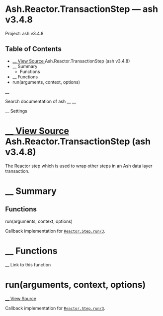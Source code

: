 # Ash.Reactor.TransactionStep — ash v3.4.8

Project: ash v3.4.8

## Table of Contents

- [ __ View Source ](external_link) Ash.Reactor.TransactionStep (ash v3.4.8)
- __ Summary
  - Functions
- __ Functions
- run(arguments, context, options)

__

Search documentation of ash __ __

__ Settings

#  [ __ View Source ](external_link) Ash.Reactor.TransactionStep (ash v3.4.8)

The Reactor step which is used to wrap other steps in an Ash data layer transaction.

#  __ Summary

##  Functions

run(arguments, context, options)

Callback implementation for [`Reactor.Step.run/3`](external_link).

#  __ Functions

__ Link to this function

# run(arguments, context, options)

[ __ View Source ](external_link)

Callback implementation for [`Reactor.Step.run/3`](external_link).
